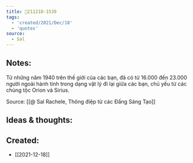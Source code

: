 ```yaml
---
title: 💬211218-1539
tags:
  - 'created/2021/Dec/18'
  - 'quotes'
source:
  - Sal
---
```


## Notes:
Từ những năm 1940 trên thế giới của các bạn, đã có từ 16.000 đến 23.000 người ngoài hành tinh trong dạng vật lý đi lại giữa các bạn, chủ yếu từ các chủng tộc Orion và Sirius.

Source: [[@ Sal Rachele, Thông điệp từ các Đấng Sáng Tạo]]

## Ideas & thoughts:

## Created:
- [[2021-12-18]]
